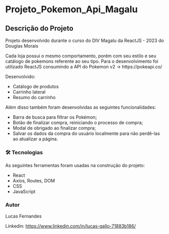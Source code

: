 # Projeto_Pokemon_Api_Magalu

## Descrição do Projeto
<p>Projeto desenvolvido durante o curso do DIV Magalu da ReactJS - 2023</a> do Douglas Morais</p>
<p>Cada loja possui o mesmo comportamento, porém com seu estilo e seu catálogo de pokemons referente ao seu tipo. Para o desenvolvimento foi utilizado ReactJS consumindo a API do Pokemon v2 -> https://pokeapi.co/</p>

<p>Desenvolvido:</p>

 - Catálogo de produtos
 - Carrinho lateral
 - Resumo do carrinho

Além disso também foram desenvolvidas as seguintes funcionalidades:
 - Barra de busca para filtrar os Pokémon;
 - Botão de finalizar compra, reiniciando o processo de compra;
 - Modal de obrigado ao finalizar compra;
 - Salvar os dados da compra do usuário localmente para não perdê-las ao atualizar a página.

### 🛠 Tecnologias

As seguintes ferramentas foram usadas na construção do projeto:

- React
- Axios, Routes, DOM
- CSS
- JavaScript


### Autor

Lucas Fernandes

Linkedin: https://www.linkedin.com/in/lucas-gallo-71883b186/
